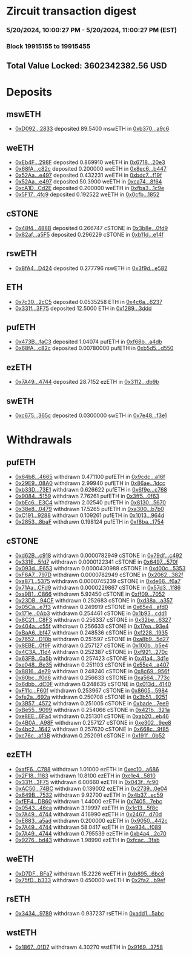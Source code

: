# Zircuit transaction digest
### 5/20/2024, 10:00:27 PM - 5/20/2024, 11:00:27 PM (EST)
### Block 19915155 to 19915455

## Total Value Locked: 3602342382.56 USD

# Deposits
## mswETH
- [0xD092...2833](https://etherscan.io/address/0xD0924fa320D66066bcC343A424FEE21bEEf72833) deposited 89.5400 mswETH in [0xb370...a9c6](https://etherscan.io/tx/0xD0924fa320D66066bcC343A424FEE21bEEf72833)
## weETH
- [0xEb4F...298F](https://etherscan.io/address/0xEb4F02eeb6BB97B246FFcAD22851C4B06F64298F) deposited 0.869910 weETH in [0x6718...20e3](https://etherscan.io/tx/0xEb4F02eeb6BB97B246FFcAD22851C4B06F64298F)
- [0x68fA...c82c](https://etherscan.io/address/0x68fAFF931B979E14fF4A0EEbBA975Ca4808fc82c) deposited 0.200000 weETH in [0x8ec6...b447](https://etherscan.io/tx/0x68fAFF931B979E14fF4A0EEbBA975Ca4808fc82c)
- [0x52Aa...e497](https://etherscan.io/address/0x52Aa899454998Be5b000Ad077a46Bbe360F4e497) deposited 0.432231 weETH in [0xbdc7...f19f](https://etherscan.io/tx/0x52Aa899454998Be5b000Ad077a46Bbe360F4e497)
- [0x52Aa...e497](https://etherscan.io/address/0x52Aa899454998Be5b000Ad077a46Bbe360F4e497) deposited 50.3900 weETH in [0xca74...8f64](https://etherscan.io/tx/0x52Aa899454998Be5b000Ad077a46Bbe360F4e497)
- [0xcA1D...Cd2E](https://etherscan.io/address/0xcA1D33C61b2a25Aeee91b5e4E619f49Cb894Cd2E) deposited 0.200000 weETH in [0xfba3...1c9e](https://etherscan.io/tx/0xcA1D33C61b2a25Aeee91b5e4E619f49Cb894Cd2E)
- [0x5F17...4fc9](https://etherscan.io/address/0x5F170e5c517f0969700980D4D1A6731293cc4fc9) deposited 0.192522 weETH in [0x0cfb...1852](https://etherscan.io/tx/0x5F170e5c517f0969700980D4D1A6731293cc4fc9)
## cSTONE
- [0x48f4...488B](https://etherscan.io/address/0x48f461ef9798b9Efe73DCA429ADd751284d8488B) deposited 0.266747 cSTONE in [0x3b8e...0fd9](https://etherscan.io/tx/0x48f461ef9798b9Efe73DCA429ADd751284d8488B)
- [0x82af...a5F5](https://etherscan.io/address/0x82af66Db9EF49Fd46f7DB2D9E002f02D8FAca5F5) deposited 0.296229 cSTONE in [0xb11d...e14f](https://etherscan.io/tx/0x82af66Db9EF49Fd46f7DB2D9E002f02D8FAca5F5)
## rswETH
- [0x8fA4...D424](https://etherscan.io/address/0x8fA4Bc7AE6D6970447483eae75fb898dd5BDD424) deposited 0.277796 rswETH in [0x3f9d...e582](https://etherscan.io/tx/0x8fA4Bc7AE6D6970447483eae75fb898dd5BDD424)
## ETH
- [0x7c30...2cC5](https://etherscan.io/address/0x7c30a5f3FE1872371676Cfe20E7b868e70932cC5) deposited 0.0535258 ETH in [0x4c6a...6237](https://etherscan.io/tx/0x7c30a5f3FE1872371676Cfe20E7b868e70932cC5)
- [0x331f...3F75](https://etherscan.io/address/0x331fd97d58F925ae95673D2821E4f046e27E3F75) deposited 12.5000 ETH in [0x1289...3ddd](https://etherscan.io/tx/0x331fd97d58F925ae95673D2821E4f046e27E3F75)
## pufETH
- [0x473B...faC3](https://etherscan.io/address/0x473B211F267e52E8121AC319ba6151678277faC3) deposited 1.04074 pufETH in [0xf68b...a4db](https://etherscan.io/tx/0x473B211F267e52E8121AC319ba6151678277faC3)
- [0x68fA...c82c](https://etherscan.io/address/0x68fAFF931B979E14fF4A0EEbBA975Ca4808fc82c) deposited 0.00780000 pufETH in [0xb5d5...d550](https://etherscan.io/tx/0x68fAFF931B979E14fF4A0EEbBA975Ca4808fc82c)
## ezETH
- [0x7A49...4744](https://etherscan.io/address/0x7A493Be5c2ce014cD049Bf178a1ac0Db1B434744) deposited 28.7152 ezETH in [0x3112...db9b](https://etherscan.io/tx/0x7A493Be5c2ce014cD049Bf178a1ac0Db1B434744)
## swETH
- [0xc675...365c](https://etherscan.io/address/0xc67505621eae3aA54A12DB52a6D101a3AbF2365c) deposited 0.0300000 swETH in [0x7e48...f3e1](https://etherscan.io/tx/0xc67505621eae3aA54A12DB52a6D101a3AbF2365c)
# Withdrawals
## pufETH
- [0x64b8...4665](https://etherscan.io/address/0x64b85077a94E26F90909D94911d506ecD86c4665) withdrawn 0.471100 pufETH in [0x9cdc...a16f](https://etherscan.io/tx/0x64b85077a94E26F90909D94911d506ecD86c4665)
- [0x29E9...08A0](https://etherscan.io/address/0x29E92590a169657e48e624cBdc280627dcC808A0) withdrawn 2.99940 pufETH in [0x86ae...1dcc](https://etherscan.io/tx/0x29E92590a169657e48e624cBdc280627dcC808A0)
- [0xb33D...73E1](https://etherscan.io/address/0xb33D3289371416aeefaF76f077eC081AFff073E1) withdrawn 0.626622 pufETH in [0x6f9e...c768](https://etherscan.io/tx/0xb33D3289371416aeefaF76f077eC081AFff073E1)
- [0x9084...5159](https://etherscan.io/address/0x9084A261602294EeCE9cb2Ce1461f28E4EeA5159) withdrawn 7.76261 pufETH in [0x3ff5...0f63](https://etherscan.io/tx/0x9084A261602294EeCE9cb2Ce1461f28E4EeA5159)
- [0xbEc6...E3C4](https://etherscan.io/address/0xbEc6606A5C665a176Db1300E24d7f0AFEE98E3C4) withdrawn 2.02540 pufETH in [0x8130...5670](https://etherscan.io/tx/0xbEc6606A5C665a176Db1300E24d7f0AFEE98E3C4)
- [0x38e8...0479](https://etherscan.io/address/0x38e86E1dc073aF1E027fC7F69f7FAA33ccb70479) withdrawn 17.5265 pufETH in [0xa300...b7b0](https://etherscan.io/tx/0x38e86E1dc073aF1E027fC7F69f7FAA33ccb70479)
- [0xC191...9288](https://etherscan.io/address/0xC191627895D1940109e22DC777Bf871C312F9288) withdrawn 0.109261 pufETH in [0x1013...964d](https://etherscan.io/tx/0xC191627895D1940109e22DC777Bf871C312F9288)
- [0x2853...8baF](https://etherscan.io/address/0x28533c52332a51308091803FDAa9479894A78baF) withdrawn 0.198124 pufETH in [0xf8ba...1754](https://etherscan.io/tx/0x28533c52332a51308091803FDAa9479894A78baF)
## cSTONE
- [0xd62B...c918](https://etherscan.io/address/0xd62B5D88473BE4e68d598b73600A9d21CF00c918) withdrawn 0.0000782949 cSTONE in [0x79df...c492](https://etherscan.io/tx/0xd62B5D88473BE4e68d598b73600A9d21CF00c918)
- [0x331E...5fd7](https://etherscan.io/address/0x331E28d73c26177626D26Bf66689d5E476Ce5fd7) withdrawn 0.0000122341 cSTONE in [0x6497...570f](https://etherscan.io/tx/0x331E28d73c26177626D26Bf66689d5E476Ce5fd7)
- [0x093d...E653](https://etherscan.io/address/0x093d17aD56c5De7a34500967b236ac740BC2E653) withdrawn 0.0000430988 cSTONE in [0xd00c...5353](https://etherscan.io/tx/0x093d17aD56c5De7a34500967b236ac740BC2E653)
- [0xF6A7...797D](https://etherscan.io/address/0xF6A74461E64F508Cf50fE80bBc4bE1B48C21797D) withdrawn 0.0000782949 cSTONE in [0x2062...382f](https://etherscan.io/tx/0xF6A74461E64F508Cf50fE80bBc4bE1B48C21797D)
- [0xa871...5375](https://etherscan.io/address/0xa871b167103788EE66535798450953bEF9295375) withdrawn 0.0000745239 cSTONE in [0xde66...f6a7](https://etherscan.io/tx/0xa871b167103788EE66535798450953bEF9295375)
- [0x71Aa...CFd9](https://etherscan.io/address/0x71Aa9B058D6418421f7356417cB0c022f65eCFd9) withdrawn 0.0000229867 cSTONE in [0x57d3...1f86](https://etherscan.io/tx/0x71Aa9B058D6418421f7356417cB0c022f65eCFd9)
- [0xa9B1...C866](https://etherscan.io/address/0xa9B1a760b56df3C18A93D596F7851D0d7144C866) withdrawn 5.92450 cSTONE in [0xff09...7052](https://etherscan.io/tx/0xa9B1a760b56df3C18A93D596F7851D0d7144C866)
- [0x23DB...94CF](https://etherscan.io/address/0x23DB3a642F2B9436cc5ac98e779eB09988b094CF) withdrawn 0.252683 cSTONE in [0xd38a...a357](https://etherscan.io/tx/0x23DB3a642F2B9436cc5ac98e779eB09988b094CF)
- [0x05Ca...e7f3](https://etherscan.io/address/0x05Ca2FB490b13EaB1F91E492651496c853c3e7f3) withdrawn 0.249919 cSTONE in [0x65e4...afd0](https://etherscan.io/tx/0x05Ca2FB490b13EaB1F91E492651496c853c3e7f3)
- [0x171e...0Ab3](https://etherscan.io/address/0x171e44DD8600D47317DF7517083D91692Ba90Ab3) withdrawn 0.254461 cSTONE in [0x1b93...cdd1](https://etherscan.io/tx/0x171e44DD8600D47317DF7517083D91692Ba90Ab3)
- [0x8C21...C8F3](https://etherscan.io/address/0x8C218fc28b78B0F1679c76F72fFEA3D02082C8F3) withdrawn 0.256337 cSTONE in [0x32be...6327](https://etherscan.io/tx/0x8C218fc28b78B0F1679c76F72fFEA3D02082C8F3)
- [0x404a...c55f](https://etherscan.io/address/0x404a96C291B86c39bC8c1bCbAC04A61C7537c55f) withdrawn 0.256633 cSTONE in [0x17ea...93e4](https://etherscan.io/tx/0x404a96C291B86c39bC8c1bCbAC04A61C7537c55f)
- [0xBaA6...bf47](https://etherscan.io/address/0xBaA67c82564a9cefF8BFde89AE66aC53DCe1bf47) withdrawn 0.248536 cSTONE in [0xf228...1935](https://etherscan.io/tx/0xBaA67c82564a9cefF8BFde89AE66aC53DCe1bf47)
- [0x7652...D10b](https://etherscan.io/address/0x765240f7D1BE9f59941039b71B665bc39d60D10b) withdrawn 0.251597 cSTONE in [0xa8b9...5d27](https://etherscan.io/tx/0x765240f7D1BE9f59941039b71B665bc39d60D10b)
- [0x8EBE...0f9F](https://etherscan.io/address/0x8EBEC167eEb3B26A7eE58fE1D7574BEcADf00f9F) withdrawn 0.257127 cSTONE in [0x100b...b5e4](https://etherscan.io/tx/0x8EBEC167eEb3B26A7eE58fE1D7574BEcADf00f9F)
- [0x4C3A...11d4](https://etherscan.io/address/0x4C3A2Fd49bCFC8024620EBE17397289Ce73C11d4) withdrawn 0.252387 cSTONE in [0xf921...270c](https://etherscan.io/tx/0x4C3A2Fd49bCFC8024620EBE17397289Ce73C11d4)
- [0x63FB...0a5b](https://etherscan.io/address/0x63FBD013e1b7Cf7c587B06E73f0Fc03B23e60a5b) withdrawn 0.257423 cSTONE in [0x41a4...3d1e](https://etherscan.io/tx/0x63FBD013e1b7Cf7c587B06E73f0Fc03B23e60a5b)
- [0xe048...Be35](https://etherscan.io/address/0xe048E066c4680580FEBaA2b972E999EfC73aBe35) withdrawn 0.251103 cSTONE in [0x55e4...a407](https://etherscan.io/tx/0xe048E066c4680580FEBaA2b972E999EfC73aBe35)
- [0x8816...4e79](https://etherscan.io/address/0x881671Ca713AC63529eA1a6B9Fa14b04EB364e79) withdrawn 0.248240 cSTONE in [0x8c69...956f](https://etherscan.io/tx/0x881671Ca713AC63529eA1a6B9Fa14b04EB364e79)
- [0x60bc...f0d6](https://etherscan.io/address/0x60bc6412a5d8804dEe1a773Bda9d3D18F1CBf0d6) withdrawn 0.256633 cSTONE in [0xa564...773c](https://etherscan.io/tx/0x60bc6412a5d8804dEe1a773Bda9d3D18F1CBf0d6)
- [0x6dbb...dC0F](https://etherscan.io/address/0x6dbb4dF8Bfed30EA2a90e26b9eb7F68DEC5adC0F) withdrawn 0.248635 cSTONE in [0x013d...4140](https://etherscan.io/tx/0x6dbb4dF8Bfed30EA2a90e26b9eb7F68DEC5adC0F)
- [0xF11c...F60f](https://etherscan.io/address/0xF11cE1A7A520CB51b6cc36D5968b4cFC45a6F60f) withdrawn 0.253967 cSTONE in [0x8605...5984](https://etherscan.io/tx/0xF11cE1A7A520CB51b6cc36D5968b4cFC45a6F60f)
- [0xfe2a...692a](https://etherscan.io/address/0xfe2a86fD94e324705a00e3a0DB0cA62777Bf692a) withdrawn 0.250708 cSTONE in [0x3b51...9251](https://etherscan.io/tx/0xfe2a86fD94e324705a00e3a0DB0cA62777Bf692a)
- [0x3B57...4572](https://etherscan.io/address/0x3B5740b942e520d4794E8266f2Dcfc418e194572) withdrawn 0.251005 cSTONE in [0xbade...7ee9](https://etherscan.io/tx/0x3B5740b942e520d4794E8266f2Dcfc418e194572)
- [0xBe55...9099](https://etherscan.io/address/0xBe55bbECD7405F8d4e4A24E507400EE034F39099) withdrawn 0.254066 cSTONE in [0x421b...321a](https://etherscan.io/tx/0xBe55bbECD7405F8d4e4A24E507400EE034F39099)
- [0xe8EE...6Fa4](https://etherscan.io/address/0xe8EEe7281b3A46bCFC2BbED828Bf2B6045E96Fa4) withdrawn 0.251301 cSTONE in [0xab20...eb46](https://etherscan.io/tx/0xe8EEe7281b3A46bCFC2BbED828Bf2B6045E96Fa4)
- [0x4B0A...A98F](https://etherscan.io/address/0x4B0A3483f1cA3a4d00A726FF1aB22c2eac91A98F) withdrawn 0.257127 cSTONE in [0xe302...9ee8](https://etherscan.io/tx/0x4B0A3483f1cA3a4d00A726FF1aB22c2eac91A98F)
- [0x4bc2...1642](https://etherscan.io/address/0x4bc2cfEc70809218b245Fb638682d0272c7e1642) withdrawn 0.257620 cSTONE in [0x668c...9f85](https://etherscan.io/tx/0x4bc2cfEc70809218b245Fb638682d0272c7e1642)
- [0xc76c...af3B](https://etherscan.io/address/0xc76c008E0BccA2F69633602bbC0f7d6Ae480af3B) withdrawn 0.252091 cSTONE in [0x191f...0b52](https://etherscan.io/tx/0xc76c008E0BccA2F69633602bbC0f7d6Ae480af3B)
## ezETH
- [0xafF6...C788](https://etherscan.io/address/0xafF66bA726FF1abD051939cC05CE865566afC788) withdrawn 1.01000 ezETH in [0xec10...a686](https://etherscan.io/tx/0xafF66bA726FF1abD051939cC05CE865566afC788)
- [0x2F18...1183](https://etherscan.io/address/0x2F18598C9aAcdf655Baf4D703C00b565077C1183) withdrawn 10.8100 ezETH in [0xc1e4...5810](https://etherscan.io/tx/0x2F18598C9aAcdf655Baf4D703C00b565077C1183)
- [0x331f...3F75](https://etherscan.io/address/0x331fd97d58F925ae95673D2821E4f046e27E3F75) withdrawn 6.00660 ezETH in [0x043f...fc90](https://etherscan.io/tx/0x331fd97d58F925ae95673D2821E4f046e27E3F75)
- [0xAC50...74BC](https://etherscan.io/address/0xAC50A99A36aa2C36790Ec9C80dB4df71a11474BC) withdrawn 0.139002 ezETH in [0x2739...0e04](https://etherscan.io/tx/0xAC50A99A36aa2C36790Ec9C80dB4df71a11474BC)
- [0x649B...7532](https://etherscan.io/address/0x649B9A7d99aeab4C3D3d4431f07D3FBE7a1b7532) withdrawn 9.92700 ezETH in [0x4b37...ec59](https://etherscan.io/tx/0x649B9A7d99aeab4C3D3d4431f07D3FBE7a1b7532)
- [0xfEF4...DB60](https://etherscan.io/address/0xfEF4D584949Bd4a7D2cEfaE6A602435E9833DB60) withdrawn 1.44000 ezETH in [0x7405...7ebc](https://etherscan.io/tx/0xfEF4D584949Bd4a7D2cEfaE6A602435E9833DB60)
- [0x0543...46ca](https://etherscan.io/address/0x05434208A3f822bc34f9cB5D772B7f82F0C346ca) withdrawn 3.19997 ezETH in [0x1c13...5f8c](https://etherscan.io/tx/0x05434208A3f822bc34f9cB5D772B7f82F0C346ca)
- [0x7A49...4744](https://etherscan.io/address/0x7A493Be5c2ce014cD049Bf178a1ac0Db1B434744) withdrawn 4.16990 ezETH in [0x2467...d70d](https://etherscan.io/tx/0x7A493Be5c2ce014cD049Bf178a1ac0Db1B434744)
- [0xE883...a5ad](https://etherscan.io/address/0xE8834585aa175A06984c606816106c86b321a5ad) withdrawn 0.200000 ezETH in [0x9050...442c](https://etherscan.io/tx/0xE8834585aa175A06984c606816106c86b321a5ad)
- [0x7A49...4744](https://etherscan.io/address/0x7A493Be5c2ce014cD049Bf178a1ac0Db1B434744) withdrawn 58.0417 ezETH in [0xe934...f089](https://etherscan.io/tx/0x7A493Be5c2ce014cD049Bf178a1ac0Db1B434744)
- [0x7A49...4744](https://etherscan.io/address/0x7A493Be5c2ce014cD049Bf178a1ac0Db1B434744) withdrawn 0.795539 ezETH in [0xb4a4...2c70](https://etherscan.io/tx/0x7A493Be5c2ce014cD049Bf178a1ac0Db1B434744)
- [0x9276...bd43](https://etherscan.io/address/0x92762Bca9326743e89fAd9f48CF21726E363bd43) withdrawn 1.98990 ezETH in [0xfcac...3fab](https://etherscan.io/tx/0x92762Bca9326743e89fAd9f48CF21726E363bd43)
## weETH
- [0xD7DF...BFa7](https://etherscan.io/address/0xD7DF7E085214743530afF339aFC420c7c720BFa7) withdrawn 15.2226 weETH in [0xb895...6bc8](https://etherscan.io/tx/0xD7DF7E085214743530afF339aFC420c7c720BFa7)
- [0x75fD...b333](https://etherscan.io/address/0x75fDA4785B390d55C97A58f3dB341caA023db333) withdrawn 0.450000 weETH in [0x2fa2...b9ef](https://etherscan.io/tx/0x75fDA4785B390d55C97A58f3dB341caA023db333)
## rsETH
- [0x3434...9789](https://etherscan.io/address/0x34349c5569e7B846c3558961552D2202760A9789) withdrawn 0.937237 rsETH in [0xadd1...5abc](https://etherscan.io/tx/0x34349c5569e7B846c3558961552D2202760A9789)
## wstETH
- [0x1867...01D7](https://etherscan.io/address/0x186707F4e5A85C2957223D2c6C9c215ED9b301D7) withdrawn 4.30270 wstETH in [0x9169...3758](https://etherscan.io/tx/0x186707F4e5A85C2957223D2c6C9c215ED9b301D7)
